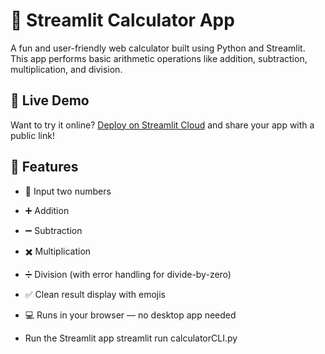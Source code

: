 # 🧮 Streamlit Calculator App

A fun and user-friendly web calculator built using Python and Streamlit.  
This app performs basic arithmetic operations like addition, subtraction, multiplication, and division.

## 🚀 Live Demo

Want to try it online? [Deploy on Streamlit Cloud]([https://streamlit.io/cloud](https://calculator-cli-app-jhdr6wr7cfrwvkzszcjfau.streamli)) and share your app with a public link!
## 🧰 Features

- 🔢 Input two numbers
- ➕ Addition
- ➖ Subtraction
- ✖️ Multiplication
- ➗ Division (with error handling for divide-by-zero)
- ✅ Clean result display with emojis
- 💻 Runs in your browser — no desktop app needed

- Run the Streamlit app
streamlit run calculatorCLI.py


